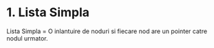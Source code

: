 # 1. Lista Simpla 
Lista Simpla = O inlantuire de noduri si fiecare nod are un pointer catre nodul urmator.
